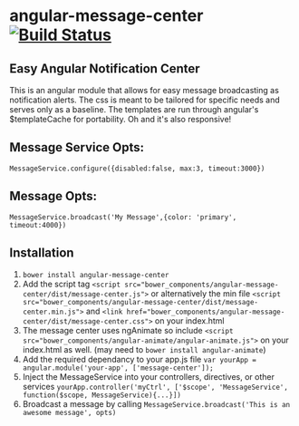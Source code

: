 # angular-message-center [![Build Status](https://travis-ci.org/IanShoe/angular-message-center.png?branch=master)](https://travis-ci.org/IanShoe/angular-message-center)

## Easy Angular Notification Center
This is an angular module that allows for easy message broadcasting as notification alerts. The css is meant to be tailored for specific needs and serves only as a baseline. The templates are run through angular's $templateCache for portability. Oh and it's also responsive!

## Message Service Opts:
`MessageService.configure({disabled:false, max:3, timeout:3000})`

## Message Opts:
`MessageService.broadcast('My Message',{color: 'primary', timeout:4000})`

## Installation
1. `bower install angular-message-center`
2. Add the script tag `<script src="bower_components/angular-message-center/dist/message-center.js">` or alternatively the min file `<script src="bower_components/angular-message-center/dist/message-center.min.js">` and `<link href="bower_components/angular-message-center/dist/message-center.css">` on your index.html
3. The message center uses ngAnimate so include `<script src="bower_components/angular-animate/angular-animate.js">` on your index.html as well. (may need to `bower install angular-animate`)
4. Add the required dependancy to your app.js file `var yourApp = angular.module('your-app', ['message-center']);`
5. Inject the MessageService into your controllers, directives, or other services `yourApp.controller('myCtrl', ['$scope', 'MessageService', function($scope, MessageService){...}])`
6. Broadcast a message by calling `MessageService.broadcast('This is an awesome message', opts)`
